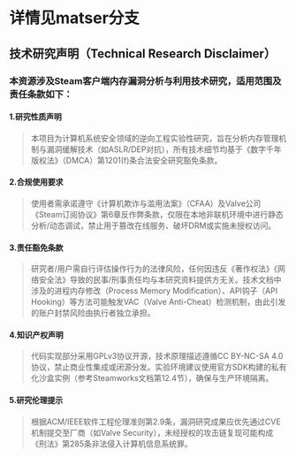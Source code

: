 # 详情见matser分支 <br>

## 技术研究声明（Technical Research Disclaimer）<br>
### 本资源涉及Steam客户端内存漏洞分析与利用技术研究，适用范围及责任条款如下：<br>
#### 1.研究性质声明<br>
>本项目为计算机系统安全领域的逆向工程实验性研究，旨在分析内存管理机制与漏洞缓解技术（如ASLR/DEP对抗），所有技术细节均基于《数字千年版权法》（DMCA）第1201(f)条合法安全研究豁免条款。<br> 
#### 2.合规使用要求<br>
>使用者需承诺遵守《计算机欺诈与滥用法案》（CFAA）及Valve公司《Steam订阅协议》第6章反作弊条款，仅限在本地非联机环境中进行静态分析/动态调试，禁止用于篡改在线服务、破坏DRM或实施未授权访问。<br>
#### 3.责任豁免条款<br>
>研究者/用户需自行评估操作行为的法律风险，任何因违反《著作权法》《网络安全法》导致的民事/刑事责任均与本研究资料提供方无关。技术文档中涉及的进程内存修改（Process Memory Modification）、API钩子（API Hooking）等方法可能触发VAC（Valve Anti-Cheat）检测机制，由此引发的账户封禁风险由执行者独立承担。<br>
#### 4.知识产权声明<br>
>代码实现部分采用GPLv3协议开源，技术原理描述遵循CC BY-NC-SA 4.0协议，禁止商业性集成或闭源分发。实验环境建议使用官方SDK构建的私有化沙盒实例（参考Steamworks文档第12.4节），确保与生产环境隔离。<br>
#### 5.研究伦理提示<br>
>根据ACM/IEEE软件工程伦理准则第2.9条，漏洞研究成果应优先通过CVE机制提交至厂商（如Valve Security），未经授权的攻击链复现可能构成《刑法》第285条非法侵入计算机信息系统罪。
